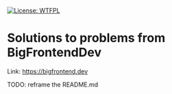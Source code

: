 [![License: WTFPL](https://img.shields.io/badge/License-WTFPL-brightgreen.svg)](http://www.wtfpl.net/about/)

# Solutions to problems from BigFrontendDev

Link: https://bigfrontend.dev

TODO: reframe the README.md

